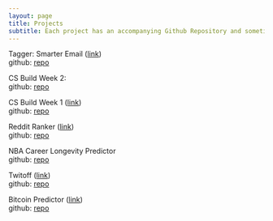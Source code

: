```yaml
---
layout: page
title: Projects
subtitle: Each project has an accompanying Github Repository and sometimes the link to the application.
---
```


Tagger: Smarter Email ([link](https://tagger-fe-revert.now.sh/))  
github: [repo](https://github.com/SamH3pn3r/tagger-ds)  

CS Build Week 2:  
github: [repo](https://github.com/Computer-Science-Build-Week-2/CS-Build-Week-2/tree/testing) 

CS Build Week 1 ([link](https://flask-rpg.com/))   
github: [repo](https://github.com/SamH3pn3r/CS-Build-Week-1-Flask)  

Reddit Ranker ([link](https://post-here-frontend-n33nsapg6.now.sh/))  
github: [repo](https://github.com/Build-Week-Post-Here/DS) 

NBA Career Longevity Predictor  
github: [repo](https://github.com/samuelhepner/DS/tree/patch-1)  

Twitoff ([link](https://twitoff-samh3pn3r.herokuapp.com/))  
github: [repo](https://github.com/SamH3pn3r/TwitOff)  

Bitcoin Predictor ([link](https://bitcoin-predictor.herokuapp.com/))  
github: [repo](https://github.com/SamH3pn3r/bitcoin-prediction)
